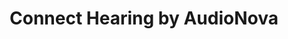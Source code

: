 ---
title: "Connect Hearing by AudioNova"
url: /daly-city/connect-hearing-by-audionova/
shop: hearing aids
---